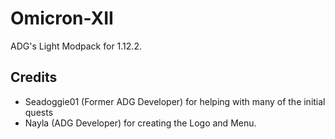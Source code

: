 # Omicron-XII
ADG's Light Modpack for 1.12.2.

## Credits

* Seadoggie01 (Former ADG Developer) for helping with many of the initial quests
* Nayla (ADG Developer) for creating the Logo and Menu.